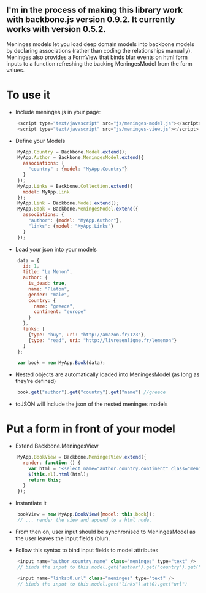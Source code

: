 I'm in the process of making this library work with backbone.js version 0.9.2. It currently works with version 0.5.2.
---------------------------------------------------------------------------------------------------------------------

Meninges models let you load deep domain models into backbone models by declaring associations (rather than coding the relationships manually).
Meninges also provides a FormView that binds blur events on html form inputs to a function refreshing the backing MeningesModel from the form values.

# To use it

* Include meninges.js in your page:

```javascript
    <script type="text/javascript" src="js/meninges-model.js"></script>
    <script type="text/javascript" src="js/meninges-view.js"></script>
```

* Define your Models

```javascript
    MyApp.Country = Backbone.Model.extend();
    MyApp.Author = Backbone.MeningesModel.extend({
      associations: {
        "country" : {model: "MyApp.Country"}
      }
    });
    MyApp.Links = Backbone.Collection.extend({
      model: MyApp.Link
    });
    MyApp.Link = Backbone.Model.extend();
    MyApp.Book = Backbone.MeningesModel.extend({
      associations: {
        "author": {model: "MyApp.Author"},
        "links": {model: "MyApp.Links"}
      }
    });
```

* Load your json into your models

```javascript
    data = {
      id: 1,
      title: "Le Menon",
      author: {
        is_dead: true,
        name: "Platon",
        gender: "male",
        country: {
          name: "greece",
          continent: "europe"
        }
      },
      links: [
        {type: "buy", uri: "http://amazon.fr/123"},
        {type: "read", uri: "http://livresenligne.fr/lemenon"}
      ]
    };

    var book = new MyApp.Book(data);
```

* Nested objects are automatically loaded into MeningesModel (as long as they're defined)

```javascript
    book.get("author").get("country").get("name") //greece
```

* toJSON will include the json of the nested meninges models

# Put a form in front of your model
* Extend Backbone.MeningesView

```javascript
    MyApp.BookView = Backbone.MeningesView.extend({
      render: function () {
        var html = '<select name="author.country.continent" class="meninges">';
        $(this.el).html(html);
        return this;
      }
    });
```

* Instantiate it

```javascript
    bookView = new MyApp.BookView({model: this.book});
    // ... render the view and append to a html node.
```

* From then on, user input should be synchronised to MeningesModel as the user leaves the input fields (blur).

* Follow this syntax to bind input fields to model attributes

```javascript
    <input name="author.country.name" class="meninges" type="text" />
    // binds the input to this.model.get("author").get("country").get("name")

    <input name="links:0.url" class="meninges" type="text" />
    // binds the input to this.model.get("links").at(0).get("url")
```